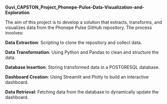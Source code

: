 **Guvi_CAPSTON_Project_Phonepe-Pulse-Data-Visualization-and-Exploration**

The aim of this project is to develop a solution that extracts, transforms, and visualizes data from the Phonepe Pulse GitHub repository. The process involves:

**Data Extraction**: Scripting to clone the repository and collect data.

**Data Transformation**: Using Python and Pandas to clean and structure the data.

**Database Insertion**: Storing transformed data in a POSTGRESQL database.

**Dashboard Creation**: Using Streamlit and Plotly to build an interactive dashboard.

**Data Retrieval**: Fetching data from the database to dynamically update the dashboard.
